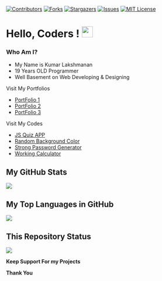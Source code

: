 [![Contributors][contributors-shield]][contributors-url]
[![Forks][forks-shield]][forks-url]
[![Stargazers][stars-shield]][stars-url]
[![Issues][issues-shield]][issues-url]
[![MIT License][license-shield]][license-url]

[contributors-shield]: https://img.shields.io/github/contributors/kumarlakshmanan/KumarLakshmanan.github.io.svg?style=for-the-badge
[contributors-url]: https://github.com/kumarlakshmanan/KumarLakshmanan.github.io/graphs/contributors
[forks-shield]: https://img.shields.io/github/forks/kumarlakshmanan/KumarLakshmanan.github.io.svg?style=for-the-badge
[forks-url]: https://github.com/kumarlakshmanan/KumarLakshmanan.github.io/network/members
[stars-shield]: https://img.shields.io/github/stars/kumarlakshmanan/KumarLakshmanan.github.io?style=for-the-badge
[stars-url]: https://github.com/kumarlakshmanan/KumarLakshmanan.github.io/stargazers
[issues-shield]: https://img.shields.io/github/issues/kumarlakshmanan/KumarLakshmanan.github.io.svg?style=for-the-badge
[issues-url]: https://github.com/kumarlakshmanan/KumarLakshmanan.github.io/issues
[license-shield]: https://img.shields.io/github/license/kumarlakshmanan/KumarLakshmanan.github.io.svg?style=for-the-badge
[license-url]: https://github.com/KumarLakshmanan/KumarLakshmanan.github.io/blob/main/LICENSE.txt


# Hello, Coders ! <img src="https://raw.githubusercontent.com/MartinHeinz/MartinHeinz/master/wave.gif" width="30px">

### Who Am I?

  * My Name is Kumar Lakshmanan
  * 19 Years OLD Programmer
  * Well Basement on Web Developing & Designing


Visit My Portfolios

   * [PortFolio 1](https://kumarlakshmanan.github.io/Portfolio/1/)
   * [PortFolio 2](https://kumarlakshmanan.github.io/Portfolio/2/)
   * [PortFolio 3](https://kumarlakshmanan.github.io/Portfolio/3/)

Visit My Codes

   * [JS Quiz APP](https://kumarlakshmanan.github.io/codes/Quiz%20app/)
   * [Random Background Color](https://kumarlakshmanan.github.io/codes/random%20color/)
   * [Strong Password Generator](https://kumarlakshmanan.github.io/codes/random%20password/)
   * [Working Calculator](https://kumarlakshmanan.github.io/codes/simple%20calculator/)


## My GitHub Stats
<img src="https://github-readme-stats.vercel.app/api?username=kumarlakshmanan&show_icons=true&theme=radical">


## My Top Languages in GitHub
<img src="https://github-readme-stats.vercel.app/api/top-langs/?username=kumarlakshmanan&layout=compact&theme=radical">

## This Repository Status
<img src="https://github-readme-stats.vercel.app/api/pin/?username=kumarlakshmanan&repo=KumarLakshmanan.github.io&theme=radical">



**Keep Support For my Projects**

**Thank You**
